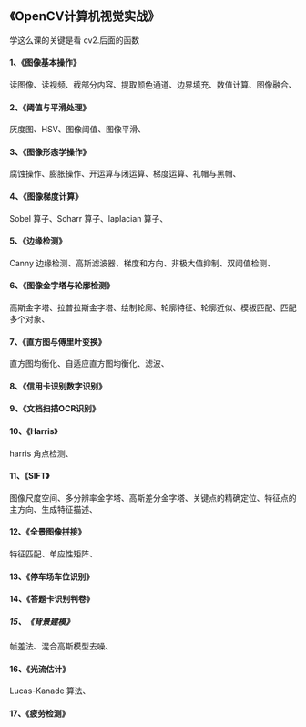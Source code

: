 
## 《OpenCV计算机视觉实战》
学这么课的关键是看 cv2.后面的函数  

#### 1、《图像基本操作》
读图像、读视频、截部分内容、提取颜色通道、边界填充、数值计算、图像融合、  


#### 2、《阈值与平滑处理》
灰度图、HSV、图像阈值、图像平滑、  


#### 3、《图像形态学操作》
腐蚀操作、膨胀操作、开运算与闭运算、梯度运算、礼帽与黑帽、  


#### 4、《图像梯度计算》
Sobel 算子、Scharr 算子、laplacian 算子、  


#### 5、《边缘检测》
Canny 边缘检测、高斯滤波器、梯度和方向、非极大值抑制、双阈值检测、  


#### 6、《图像金字塔与轮廓检测》
高斯金字塔、拉普拉斯金字塔、绘制轮廓、轮廓特征、轮廓近似、模板匹配、匹配多个对象、  


#### 7、《直方图与傅里叶变换》
直方图均衡化、自适应直方图均衡化、滤波、  


#### 8、《信用卡识别数字识别》


#### 9、《文档扫描OCR识别》


#### 10、《Harris》
harris 角点检测、  


#### 11、《SIFT》
图像尺度空间、多分辨率金字塔、高斯差分金字塔、关键点的精确定位、特征点的主方向、生成特征描述、  


#### 12、《全景图像拼接》
特征匹配、单应性矩阵、  


#### 13、《停车场车位识别》



#### 14、《答题卡识别判卷》



##### 15、《背景建模》
帧差法、混合高斯模型去噪、  


#### 16、《光流估计》
Lucas-Kanade 算法、


#### 17、《疲劳检测》


